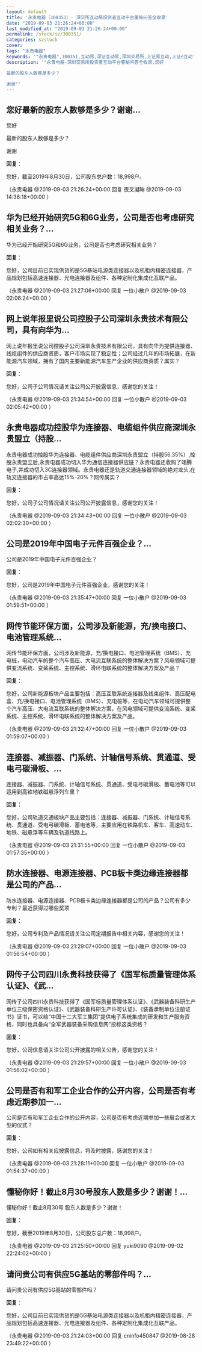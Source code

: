```yaml
---
layout: default
title: '永贵电器（300351）- 深交所互动易投资者互动平台董秘问答全收录'
date: "2019-09-03 21:26:24+00:00"
last_modified_at: "2019-09-03 21:26:24+00:00"
permalink: /stock/sz/300351/
categories: szstock
cover: 
tags: "永贵电器"
keywords: '"永贵电器",300351,互动易,深证互动易,深圳交易所,上证易互动,上证e互动'
description: '"永贵电器-深圳交易所投资者互动平台董秘问答全收录,您好

最新的股东人数够是多少？

谢谢"'
---
```


## 您好最新的股东人数够是多少？谢谢...

您好

最新的股东人数够是多少？

谢谢

**回复**：

您好，截至2019年8月30日，公司股东总户数：18,998户。 

（永贵电器  @2019-09-03 21:26:24+00:00 回复 夜叉凝眸  @2019-09-03 14:36:18+00:00 ）

## 华为已经开始研究5G和6G业务，公司是否也考虑研究相关业务？...

华为已经开始研究5G和6G业务，公司是否也考虑研究相关业务？

**回复**：

您好，公司目前已实现供货的是5G基站电源类连接器以及机柜内精密连接器，产品规划包括高速连接器、光电连接器及组件、各种定制化集成化互联产品。 

（永贵电器  @2019-09-03 21:27:06+00:00 回复 一位小散户  @2019-09-03 02:06:24+00:00 ）

## 网上说年报里说公司控股子公司深圳永贵技术有限公司，具有向华为...

网上说年报里说公司控股子公司深圳永贵技术有限公司，具有向华为提供连接器、线缆组件的供应商资质，客户市场实现了稳定性；公司经过几年的市场拓展，在新能源汽车领域，拥有了国内主要新能源汽车生产企业的供应商资质？属实？

**回复**：

您好，公司子公司情况请关注公司公开披露信息，感谢您的关注！ 

（永贵电器  @2019-09-03 21:34:54+00:00 回复 一位小散户  @2019-09-03 02:05:42+00:00 ）

## 永贵电器成功控股华为连接器、电缆组件供应商深圳永贵盟立（持股...

永贵电器成功控股华为连接器、电缆组件供应商深圳永贵盟立（持股56.35%）,控股永贵盟立后,永贵电器成功切入华为通信连接器供应链？永贵电器还收购了翊腾电子,并成功切入3C连接器领域。永贵电器还是轨道交通连接器领域的绝对龙头,在轨交连接器的市占率高达15%-20%？网传属实？

**回复**：

您好，公司子公司情况请关注公司公开披露信息，感谢您的关注！ 

（永贵电器  @2019-09-03 21:34:43+00:00 回复 一位小散户  @2019-09-03 02:02:30+00:00 ）

## 公司是2019年中国电子元件百强企业？...

公司是2019年中国电子元件百强企业？

**回复**：

您好，公司是2019年中国电子元件百强企业，感谢您的关注！ 

（永贵电器  @2019-09-03 21:35:47+00:00 回复 一位小散户  @2019-09-03 01:59:51+00:00 ）

## 网传节能环保方面，公司涉及新能源，充/换电接口、电池管理系统...

网传节能环保方面，公司涉及新能源，充/换电接口、电池管理系统（BMS）、充电桩，电动汽车的整个汽车高压、大电流互联系统的整体解决方案？风电领域可提供变流系统、变桨系统、主控系统、滑环电联系统的整体解决方案及产品？

**回复**：

您好，公司新能源板块产品主要包括：高压互联系统连接器及线束组件、高压配电盒、充/换电接口、电池管理系统（BMS）、充电桩等，在电动汽车领域可提供整个汽车高压、大电流互联系统的整体解决方案，在风电领域可提供变流系统、变桨系统、主控系统、滑环电联系统的整体解决方案及产品。 

（永贵电器  @2019-09-03 21:32:47+00:00 回复 一位小散户  @2019-09-03 01:59:07+00:00 ）

## 连接器、减振器、门系统、计轴信号系统、贯通道、受电弓碳滑板、...

连接器、减振器、门系统、计轴信号系统、贯通道、受电弓碳滑板、蓄电池等可以运用到高铁地铁磁悬浮列车里？

**回复**：

您好，公司轨道交通板块产品主要包括：连接器、减振器、门系统、计轴信号系统、贯通道、受电弓碳滑板、蓄电池等，主要应用在铁路机车、客车、高速动车、地铁、磁悬浮等车辆及轨道线路上。 

（永贵电器  @2019-09-03 21:31:55+00:00 回复 一位小散户  @2019-09-03 01:57:35+00:00 ）

## 防水连接器、电源连接器、PCB板卡类边缘连接器都是公司的产品...

防水连接器、电源连接器、PCB板卡类边缘连接器都是公司的产品？公司有多少专利？最近获得过哪些奖项

**回复**：

您好，公司专利及产品情况请关注公司定期报告中相关内容，感谢您的关注！ 

（永贵电器  @2019-09-03 21:29:07+00:00 回复 一位小散户  @2019-09-03 01:56:54+00:00 ）

## 网传子公司四川永贵科技获得了《国军标质量管理体系认证》、《武...

网传子公司四川永贵科技获得了《国军标质量管理体系认证》、《武器装备科研生产单位三级保密资格认证》、《武器装备科研生产许可认证》、《装备承制单位注册证书》证书，可以给“中国十二大军工集团”提供电子系统集成的研发和生产服务资格，同时也具备向“全军武器装备采购信息网”投标这类资格？

**回复**：

您好，公司信息请关注公司公开披露的相关公告，感谢您的关注！ 

（永贵电器  @2019-09-03 21:29:57+00:00 回复 一位小散户  @2019-09-03 01:56:02+00:00 ）

## 公司是否有和军工企业合作的公开内容，公司是否有考虑近期参加一...

公司是否有和军工企业合作的公开内容，公司是否有考虑近期参加一些展会或者大型的仪式？

**回复**：

您好，公司如有相关应披露信息，将及时披露，感谢您的关注！ 

（永贵电器  @2019-09-03 21:28:11+00:00 回复 一位小散户  @2019-09-03 01:54:37+00:00 ）

## 懂秘你好！截止8月30号股东人数是多少？谢谢！...

懂秘你好！截止8月30号 股东人数是多少？谢谢！

**回复**：

您好，截至2019年8月30日，公司股东总户数：18,998户。 

（永贵电器  @2019-09-03 21:25:50+00:00 回复 yuki9090  @2019-09-02 22:24:02+00:00 ）

## 请问贵公司有供应5G基站的零部件吗？...

请问贵公司有供应5G基站的零部件吗？

**回复**：

您好，公司目前已实现供货的是5G基站电源类连接器以及机柜内精密连接器，产品规划包括高速连接器、光电连接器及组件、各种定制化集成化互联产品。 

（永贵电器  @2019-09-03 21:24:03+00:00 回复 cninfo450847  @2019-08-28 23:49:22+00:00 ）

